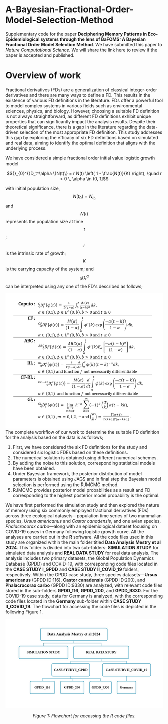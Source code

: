 # A-Bayesian-Fractional-Order-Model-Selection-Method
Supplementary code for the paper **Deciphering Memory Patterns in Eco-Epidemiological systems through the lens of BaFOMS: A Bayesian Fractional Order Model Selection Method**. We have submitted this paper to _Nature Computational Science_. We will share the link here to review if the paper is accepted and published.

# Overview of work
Fractional derivatives (FDs) are a generalization of classical integer-order derivatives and there are many ways to define a FD. This results in the existence of various FD definitions in the literature. FDs offer a powerful tool to model complex systems in various fields such as environmental sciences, physics, and biology. However, choosing a suitable FD definition is not always straightforward, as different FD definitions exhibit unique properties that can significantly impact the analysis results. Despite their theoretical significance, there is a gap in the literature regarding the data-driven selection of the most appropriate FD definition. This study addresses this gap by exploring the efficacy of six FD definitions based on simulated and real data, aiming to identify the optimal definition that aligns with the underlying process.

We have considered a simple fractional order initial value logistic growth model

$${}_{0}^{}D_t^\alpha \{N(t)\} = r N(t) \left( 1 - \frac{N(t)}{K} \right), \quad r > 0 \, \alpha \in (0, 1]$$ 

with initial population size, $$N(t_0) = N_{t_0}$$ and $$N(t)$$ represents the population size at time $$t$$; $$r$$ is the intrinsic rate of growth; $$K$$ is the carrying capacity of the system; and  $${}_{0}^{}D_t^\alpha$$  can be interpreted using any one of the FD's described as follows;

<div align="center">
  <img src="equation_plot.png" alt="List of considered FD definitions for the study." />
</div>
The complete workflow of our work to determine the suitable FD definition for the analysis based on the data is as follows;

1. First, we have considered the six FD definitions for the study and considered six logistic FDEs based on these definitions.
2. The numerical solution is obtained using different numerical schemes.
3. By adding the noise to this solution, corresponding statistical models have been obtained.
4. Under Bayesian framework, the posterior distribution of model parameters is obtained using JAGS and in final step the Bayesian model selection is performed using the RJMCMC method.
5. RJMCMC provides posterior model probabilities as a result and FD corresponding to the highest posterior model probability is the optimal.

We have first performed the simulation study and then explored the nature of memory using six commonly employed fractional derivatives (FDs) across three ecological datasets—population time series of two mammalian species, *Ursus americanus* and *Castor canadensis*, and one avian species, *Phalacrocorax carbo*—along with an epidemiological dataset focusing on COVID-19 cases in Germany following logistic growth curve. All the analyses are carried out in the **R** software. All the code files used in this study are organized within the main folder titled **Data Analysis Mestry et al 2024**. This folder is divided into two sub-folders: **SIMULATION STUDY** for simulated data analysis and **REAL DATA STUDY** for real data analysis. The analysis includes two primary datasets, the Global Population Dynamics Database (GPDD) and COVID-19, with corresponding code files located in the **CASE STUDY I_GPDD** and **CASE STUDY II_COVID_19** folders, respectively. Within the GPDD case study, three species datasets—__Ursus americanus__ (GPDD ID:116), __Castor canadensis__ (GPDD ID:200), and __Phalacrocorax carbo__ (GPDD ID:9330) are analyzed, with relevant code files stored in the sub-folders **GPDD_116**, **GPDD_200**, and **GPDD_9330**. For the COVID-19 case study, data for Germany is analyzed, with the corresponding code files located in the **Germany** sub-folder within **CASE STUDY II_COVID_19**. The flowchart for accessing the code files is depicted in the following Figure 1.



<div align="center">
  <img src="Code%20file%20access%20guide%20flowchart.jpg" alt="Flowchart for code file access" />
  <p><em>Figure 1: Flowchart for accessing the R code files.</em></p>
</div>

